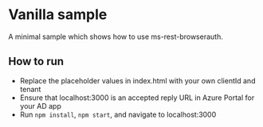 # Vanilla sample

A minimal sample which shows how to use ms-rest-browserauth.

## How to run

- Replace the placeholder values in index.html with your own clientId and tenant
- Ensure that localhost:3000 is an accepted reply URL in Azure Portal for your AD app
- Run `npm install`, `npm start`, and navigate to localhost:3000
